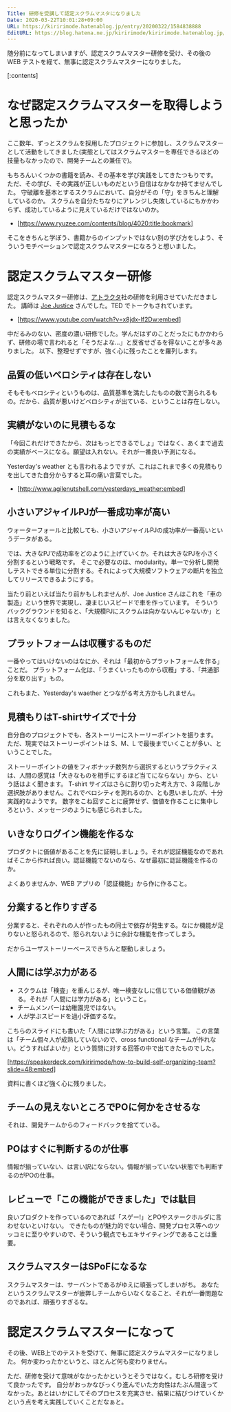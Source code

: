 ```yaml
---
Title: 研修を受講して認定スクラムマスタになりました
Date: 2020-03-22T10:01:28+09:00
URL: https://kiririmode.hatenablog.jp/entry/20200322/1584838888
EditURL: https://blog.hatena.ne.jp/kiririmode/kiririmode.hatenablog.jp/atom/entry/26006613538777120
---
```

随分前になってしまいますが、認定スクラムマスター研修を受け、その後の WEB テストを経て、無事に認定スクラムマスターになりました。

[:contents]

# なぜ認定スクラムマスターを取得しようと思ったか

ここ数年、ずっとスクラムを採用したプロジェクトに参加し、スクラムマスターとして活動をしてきました(実態としてはスクラムマスターを専任できるほどの技量もなかったので、開発チームとの兼任で)。

もちろんいくつかの書籍を読み、その基本を学び実践をしてきたつもりです。
ただ、その学び、その実践が正しいものだという自信はなかなか持てませんでした。
守破離を基本とするスクラムにおいて、自分がその「守」をきちんと理解しているのか。
スクラムを自分たちなりにアレンジし失敗しているにもかかわらず、成功しているように見えているだけではないのか。

- [https://www.ryuzee.com/contents/blog/4020:title:bookmark]

そこをきちんと学ぼう、書籍からのインプットではない別の学び方をしよう、そういうモチベーションで認定スクラムマスターになろうと想いました。

# 認定スクラムマスター研修

 認定スクラムマスター研修は、[アトラクタ](https://www.attractor.co.jp/)社の研修を利用させていただきました。
 講師は [Joe Justice](https://www.scrumalliance.org/community/profile/jjustice) さんでした。TED でトークもされています。

- [https://www.youtube.com/watch?v=x8jdx-lf2Dw:embed]

中だるみのない、密度の濃い研修でした。学んだはずのことだったにもかかわらず、研修の場で言われると「そうだよな…」と反省せざるを得ないことが多々ありました。
以下、整理せずですが、強く心に残ったことを羅列します。

## 品質の低いベロシティは存在しない

そもそもベロシティというものは、品質基準を満たしたものの数で測られるもの。だから、品質が悪いけどベロシティが出ている、ということは存在しない。

## 実績がないのに見積もるな

「今回これだけできたから、次はもっとできるでしょ」ではなく、あくまで過去の実績がベースになる。願望は入れない。それが一番良い予測になる。

Yesterday's weather とも言われるようですが、これはこれまで多くの見積もりを出してきた自分からすると耳の痛い言葉でした。

- [http://www.agilenutshell.com/yesterdays_weather:embed]

## 小さいアジャイルPJが一番成功率が高い

ウォーターフォールと比較しても、小さいアジャイルPJの成功率が一番高いというデータがある。

では、大きなPJで成功率をどのように上げていくか。それは大きなPJを小さく分割するという戦略です。
そこで必要なのは、modularity。単一で分析し開発しテストできる単位に分割する。それによって大規模ソフトウェアの断片を独立してリリースできるようにする。

当たり前といえば当たり前かもしれませんが、Joe Justice さんはこれを「車の製造」という世界で実現し、凄まじいスピードで車を作っています。
そういうバックグラウンドを知ると、「大規模PJにスクラムは向かないんじゃないか」とは言えなくなりました。

## プラットフォームは収穫するものだ

一番やってはいけないのはなにか、それは「最初からプラットフォームを作る」ことだ。
プラットフォーム化は、「うまくいったものから収穫」する、「共通部分を取り出す」もの。

これもまた、Yesterday's waether とつながる考え方かもしれません。

## 見積もりはT-shirtサイズで十分

自分自のプロジェクトでも、各ストーリーにストーリーポイントを振ります。
ただ、現実ではストーリーポイントは S、M、L で最後までいくことが多い、ということでした。

ストーリーポイントの値をフィボナッチ数列から選択するというプラクティスは、人間の感覚は「大きなものを相手にするほど当てにならない」から、という話はよく聞きます。
T-shirt サイズはさらに割り切った考え方で、3 段階しか選択肢がありません。これでベロシティを測れるのか、とも思いましたが、十分実践的なようです。
数字をこね回すことに疲弊せず、価値を作ることに集中しろという、メッセージのようにも感じられました。

## いきなりログイン機能を作るな

プロダクトに価値があることを先に証明しましょう。それが認証機能なのであればそこから作れば良い。認証機能でないのなら、なぜ最初に認証機能を作るのか。

よくありませんか、WEB アプリの「認証機能」から作に作ること。

## 分業すると作りすぎる

分業すると、それぞれの人が作ったもの同士で依存が発生する。なにか機能が足りないと怒られるので、怒られないように余計な機能を作ってしまう。

だからユーザストーリーベースできちんと駆動しましょう。

## 人間には学ぶ力がある

- スクラムは「検査」を重んじるが、唯一検査なしに信じている価値観がある。それが「人間には学力がある」ということ。
- チームメンバーは幼稚園児ではない。
- 人が学ぶスピードを過小評価するな。

こちらのスライドにも書いた「人間には学ぶ力がある」という言葉。
この言葉は「チーム個々人が成熟していないので、cross functional なチームが作れない。どうすればよいか」という質問に対する回答の中で出てきたものでした。

[https://speakerdeck.com/kiririmode/how-to-build-self-organizing-team?slide=48:embed]

資料に書くほど強く心に残りました。

## チームの見えないところでPOに何かをさせるな

それは、開発チームからのフィードバックを捨てている。

## POはすぐに判断するのが仕事

情報が揃っていない、は言い訳にならない。情報が揃っていない状態でも判断するのがPOの仕事。

## レビューで「この機能ができました」では駄目

良いプロダクトを作っているのであれば「スゲー!」とPOやステークホルダに言わせないといけない。
できたものが魅力的でない場合、開発プロセス等へのツッコミに至りやすいので、そういう観点でもエキサイティングであることは重要。

## スクラムマスターはSPoFになるな

スクラムマスターは、サーバントであるがゆえに頑張ってしまいがち。
あなたというスクラムマスターが疲弊しチームからいなくなること、それが一番問題なのであれば、頑張りすぎるな。

# 認定スクラムマスターになって

その後、WEB上でのテストを受けて、無事に認定スクラムマスターになりました。
何か変わったかというと、ほとんど何も変わりません。

ただ、研修を受けて意味がなかったかというとそうではなく。むしろ研修を受けて良かったです。
自分がおっかなびっくり進んでいた方向性はたぶん間違ってなかった。あとはいかにしてそのプロセスを充実させ、結果に結びつけていくかという点を考え実践していくことだなぁと。
